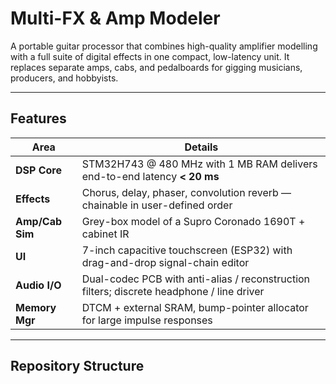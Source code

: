 # Multi-FX & Amp Modeler

A portable guitar processor that combines high-quality amplifier modelling with a full suite of digital effects in one compact, low-latency unit. It replaces separate amps, cabs, and pedalboards for gigging musicians, producers, and hobbyists.

---

## Features
| Area | Details |
|------|---------|
| **DSP Core** | STM32H743 @ 480 MHz with 1 MB RAM delivers end-to-end latency **< 20 ms** |
| **Effects** | Chorus, delay, phaser, convolution reverb — chainable in user-defined order |
| **Amp/Cab Sim** | Grey-box model of a Supro Coronado 1690T + cabinet IR |
| **UI** | 7-inch capacitive touchscreen (ESP32) with drag-and-drop signal-chain editor |
| **Audio I/O** | Dual-codec PCB with anti-alias / reconstruction filters; discrete headphone / line driver |
| **Memory Mgr** | DTCM + external SRAM, bump-pointer allocator for large impulse responses |

---

## Repository Structure
